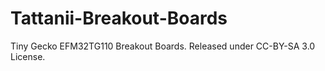 Tattanii-Breakout-Boards
========================

Tiny Gecko EFM32TG110 Breakout Boards. Released under CC-BY-SA 3.0 License.
